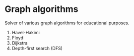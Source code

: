# Graph algorithms

Solver of various graph algorithms for educational purposes.

1. Havel-Hakimi
2. Floyd
3. Dijkstra
4. Depth-first search (DFS)
